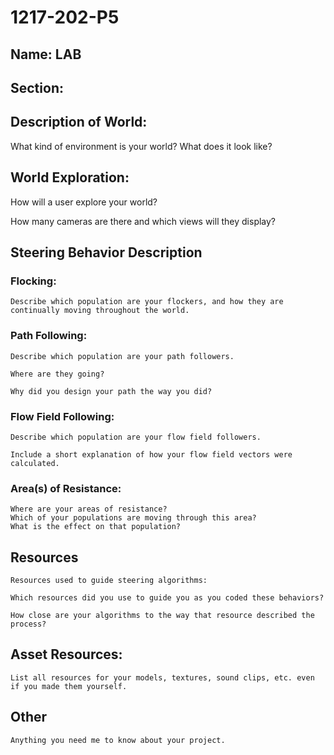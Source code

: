 # 1217-202-P5

## Name:     LAB
## Section:  

## Description of World: 
  
  What kind of environment is your world?  What does it look like?  

## World Exploration:  
  
  How will a user explore your world?  
  
  How many cameras are there and which views will they display?  
  
## Steering Behavior Description

### Flocking:  

    Describe which population are your flockers, and how they are continually moving throughout the world.

### Path Following:  

    Describe which population are your path followers.  
    
    Where are they going?  
    
    Why did you design your path the way you did?  

### Flow Field Following: 
    
    Describe which population are your flow field followers.  
    
    Include a short explanation of how your flow field vectors were calculated.

### Area(s) of Resistance:  

    Where are your areas of resistance?  
    Which of your populations are moving through this area? 
    What is the effect on that population?

## Resources

    Resources used to guide steering algorithms:  

    Which resources did you use to guide you as you coded these behaviors?  
    
    How close are your algorithms to the way that resource described the process?  

## Asset Resources:  

    List all resources for your models, textures, sound clips, etc. even if you made them yourself.  

## Other

    Anything you need me to know about your project.
